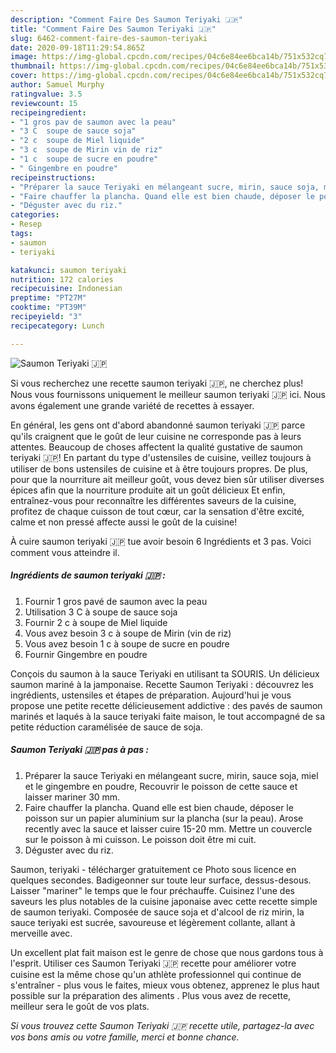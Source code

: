 ```yaml
---
description: "Comment Faire Des Saumon Teriyaki 🇯🇵"
title: "Comment Faire Des Saumon Teriyaki 🇯🇵"
slug: 6462-comment-faire-des-saumon-teriyaki
date: 2020-09-18T11:29:54.865Z
image: https://img-global.cpcdn.com/recipes/04c6e84ee6bca14b/751x532cq70/saumon-teriyaki-🇯🇵-photo-principale-de-la-recette.jpg
thumbnail: https://img-global.cpcdn.com/recipes/04c6e84ee6bca14b/751x532cq70/saumon-teriyaki-🇯🇵-photo-principale-de-la-recette.jpg
cover: https://img-global.cpcdn.com/recipes/04c6e84ee6bca14b/751x532cq70/saumon-teriyaki-🇯🇵-photo-principale-de-la-recette.jpg
author: Samuel Murphy
ratingvalue: 3.5
reviewcount: 15
recipeingredient:
- "1 gros pav de saumon avec la peau"
- "3 C  soupe de sauce soja"
- "2 c  soupe de Miel liquide"
- "3 c  soupe de Mirin vin de riz"
- "1 c  soupe de sucre en poudre"
- " Gingembre en poudre"
recipeinstructions:
- "Préparer la sauce Teriyaki en mélangeant sucre, mirin, sauce soja, miel et le gingembre en poudre, Recouvrir le poisson de cette sauce et laisser mariner 30 mm."
- "Faire chauffer la plancha. Quand elle est bien chaude, déposer le poisson sur un papier aluminium sur la plancha (sur la peau). Arose recently avec la sauce et laisser cuire 15-20 mm. Mettre un couvercle sur le poisson à mi cuisson. Le poisson doit être mi cuit."
- "Déguster avec du riz."
categories:
- Resep
tags:
- saumon
- teriyaki

katakunci: saumon teriyaki 
nutrition: 172 calories
recipecuisine: Indonesian
preptime: "PT27M"
cooktime: "PT39M"
recipeyield: "3"
recipecategory: Lunch

---
```



![Saumon Teriyaki 🇯🇵](https://img-global.cpcdn.com/recipes/04c6e84ee6bca14b/751x532cq70/saumon-teriyaki-🇯🇵-photo-principale-de-la-recette.jpg)

Si vous recherchez une recette saumon teriyaki 🇯🇵, ne cherchez plus! Nous vous fournissons uniquement le meilleur saumon teriyaki 🇯🇵 ici. Nous avons également une grande variété de recettes à essayer.

En général, les gens ont d'abord abandonné saumon teriyaki 🇯🇵 parce qu'ils craignent que le goût de leur cuisine ne corresponde pas à leurs attentes. Beaucoup de choses affectent la qualité gustative de saumon teriyaki 🇯🇵! En partant du type d'ustensiles de cuisine, veillez toujours à utiliser de bons ustensiles de cuisine et à être toujours propres. De plus, pour que la nourriture ait meilleur goût, vous devez bien sûr utiliser diverses épices afin que la nourriture produite ait un goût délicieux Et enfin, entraînez-vous pour reconnaître les différentes saveurs de la cuisine, profitez de chaque cuisson de tout cœur, car la sensation d'être excité, calme et non pressé affecte aussi le goût de la cuisine!

<!--inarticleads1-->

À cuire saumon teriyaki 🇯🇵 tue avoir besoin 6 Ingrédients et 3 pas. Voici comment vous atteindre il.

##### Ingrédients de saumon teriyaki 🇯🇵 :

1. Fournir 1 gros pavé de saumon avec la peau
1. Utilisation 3 C à soupe de sauce soja
1. Fournir 2 c à soupe de Miel liquide
1. Vous avez besoin 3 c à soupe de Mirin (vin de riz)
1. Vous avez besoin 1 c à soupe de sucre en poudre
1. Fournir  Gingembre en poudre


Conçois du saumon à la sauce Teriyaki en utilisant ta SOURIS. Un délicieux saumon mariné à la jamponaise. Recette Saumon Teriyaki : découvrez les ingrédients, ustensiles et étapes de préparation. Aujourd&#39;hui je vous propose une petite recette délicieusement addictive : des pavés de saumon marinés et laqués à la sauce teriyaki faite maison, le tout accompagné de sa petite réduction caramélisée de sauce de soja. 

<!--inarticleads2-->

##### Saumon Teriyaki 🇯🇵 pas à pas :

1. Préparer la sauce Teriyaki en mélangeant sucre, mirin, sauce soja, miel et le gingembre en poudre, Recouvrir le poisson de cette sauce et laisser mariner 30 mm.
1. Faire chauffer la plancha. Quand elle est bien chaude, déposer le poisson sur un papier aluminium sur la plancha (sur la peau). Arose recently avec la sauce et laisser cuire 15-20 mm. Mettre un couvercle sur le poisson à mi cuisson. Le poisson doit être mi cuit.
1. Déguster avec du riz.


Saumon, teriyaki - télécharger gratuitement ce Photo sous licence en quelques secondes. Badigeonner sur toute leur surface, dessus-desous. Laisser &#34;mariner&#34; le temps que le four préchauffe. Cuisinez l&#39;une des saveurs les plus notables de la cuisine japonaise avec cette recette simple de saumon teriyaki. Composée de sauce soja et d&#39;alcool de riz mirin, la sauce teriyaki est sucrée, savoureuse et légèrement collante, allant à merveille avec. 

<!--inarticleads1-->

<p>
Un excellent plat fait maison est le genre de chose que nous gardons tous à l'esprit. Utiliser ces Saumon Teriyaki 🇯🇵 recette pour améliorer votre cuisine est la même chose qu'un athlète professionnel qui continue de s'entraîner - plus vous le faites, mieux vous obtenez, apprenez le plus haut possible sur la préparation des aliments . Plus vous avez de recette, meilleur sera le goût de vos plats.
</p>

<p>
<i>Si vous trouvez cette Saumon Teriyaki 🇯🇵 recette utile, partagez-la avec vos bons amis ou votre famille, merci et bonne chance.</i>
</p>
